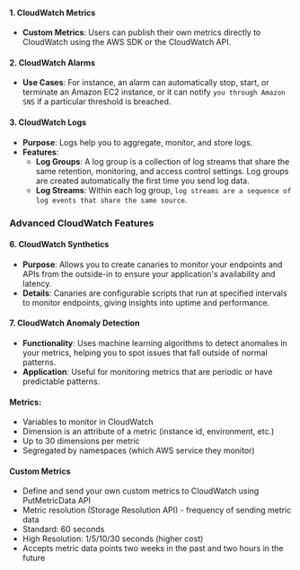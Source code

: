 
#### 1. **CloudWatch Metrics**
- **Custom Metrics**: Users can publish their own metrics directly to CloudWatch using the AWS SDK or the CloudWatch API.

#### 2. **CloudWatch Alarms**
- **Use Cases**: For instance, an alarm can automatically stop, start, or terminate an Amazon EC2 instance, or it can notify `you through Amazon SNS` if a particular threshold is breached.


#### 3. **CloudWatch Logs**
- **Purpose**: Logs help you to aggregate, monitor, and store logs. 
- **Features**:
  - **Log Groups**: A log group is a collection of log streams that share the same retention, monitoring, and access control settings. Log groups are created automatically the first time you send log data.
  - **Log Streams**: Within each log group, `log streams are a sequence of log events that share the same source`.



### Advanced CloudWatch Features

#### 6. **CloudWatch Synthetics**
- **Purpose**: Allows you to create canaries to monitor your endpoints and APIs from the outside-in to ensure your application's availability and latency.
- **Details**: Canaries are configurable scripts that run at specified intervals to monitor endpoints, giving insights into uptime and performance.

#### 7. **CloudWatch Anomaly Detection**
- **Functionality**: Uses machine learning algorithms to detect anomalies in your metrics, helping you to spot issues that fall outside of normal patterns.
- **Application**: Useful for monitoring metrics that are periodic or have predictable patterns.


#### Metrics:
- Variables to monitor in CloudWatch
- Dimension is an attribute of a metric (instance id, environment, etc.)
- Up to 30 dimensions per metric
- Segregated by namespaces (which AWS service they monitor)

#### Custom Metrics
- Define and send your own custom metrics to CloudWatch using PutMetricData API
- Metric resolution (Storage Resolution API) - frequency of sending metric data
- Standard: 60 seconds
- High Resolution: 1/5/10/30 seconds (higher cost)
- Accepts metric data points two weeks in the past and two hours in the future
